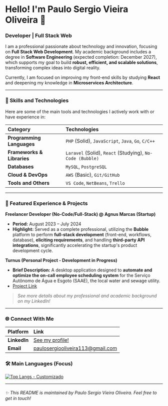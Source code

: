 # Hello! I'm Paulo Sergio Vieira Oliveira 👋

### Developer | Full Stack Web

I am a professional passionate about technology and innovation, focusing on **Full Stack Web Development**. My academic background includes a degree in **Software Engineering** (expected completion: December 2027), which supports my goal to build **robust, efficient, and scalable solutions**, transforming complex ideas into digital reality.

Currently, I am focused on improving my front-end skills by studying **React** and deepening my knowledge in **Microservices Architecture**.

---

### 🚀 Skills and Technologies

Here are some of the main tools and technologies I actively work with or have experience in:

| Category | Technologies |
| :--- | :--- |
| **Programming Languages** | `PHP` (Solid), `JavaScript`, `Java`, `Go`, `C/C++` |
| **Frameworks & Libraries** | `Laravel` (Solid), `React` (Studying), `No-Code (Bubble)` |
| **Databases** | `MySQL`, `PostgreSQL` |
| **Cloud & DevOps** | `AWS` (Basic), `Git/GitHub` |
| **Tools and Others** | `VS Code`, `NetBeans`, `Trello` |

---

### 💼 Featured Experience & Projects

**Freelancer Developer (No-Code/Full-Stack) @ Agnus Marcas (Startup)**
* **Period:** August 2023 – July 2024
* **Highlight:** Served as a complete professional, utilizing the **Bubble** platform to perform **full-stack development** (front-end, workflows, database), **eliciting requirements**, and handling **third-party API integrations**, significantly accelerating the startup's product development cycle.

**Turnus (Personal Project - Development in Progress)**
* **Brief Description:** A desktop application designed to **automate and optimize the on-call employee scheduling system** for the Serviço Autônomo de Água e Esgoto (SAAE), the local water and sewage utility.
* [Project Link](https://github.com/pamellaneco/Projeto_Integrado1_Time1)

> *See more details about my professional and academic background on my LinkedIn!*

---

### 🌐 Connect With Me

| Platform | Link |
| :--- | :--- |
| **LinkedIn** | [See my profile!](https://www.linkedin.com/in/paulo-sergio-vieira-oliveira-695200281/?locale=pt) |
| **Email** | paulosergiooliveira113@gmail.com |

### 🛠️ Main Languages (Focus)

[![Top Langs - Customizado](https://github-readme-stats.vercel.app/api/top-langs/?username=Paulo-Sergio-Oliveira&layout=compact&hide_progress=true&bg_color=00000000&title_color=09f&text_color=99a)](https://github.com/anuraghazra/github-readme-stats)

---

###### ✨ This README is maintained by Paulo Sergio Vieira Oliveira. Feel free to get in touch!
